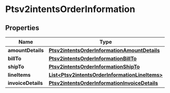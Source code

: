 
# Ptsv2intentsOrderInformation

## Properties
Name | Type | Description | Notes
------------ | ------------- | ------------- | -------------
**amountDetails** | [**Ptsv2intentsOrderInformationAmountDetails**](Ptsv2intentsOrderInformationAmountDetails.md) |  |  [optional]
**billTo** | [**Ptsv2intentsOrderInformationBillTo**](Ptsv2intentsOrderInformationBillTo.md) |  |  [optional]
**shipTo** | [**Ptsv2intentsOrderInformationShipTo**](Ptsv2intentsOrderInformationShipTo.md) |  |  [optional]
**lineItems** | [**List&lt;Ptsv2intentsOrderInformationLineItems&gt;**](Ptsv2intentsOrderInformationLineItems.md) |  |  [optional]
**invoiceDetails** | [**Ptsv2intentsOrderInformationInvoiceDetails**](Ptsv2intentsOrderInformationInvoiceDetails.md) |  |  [optional]



